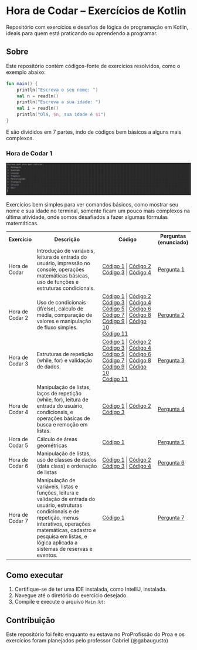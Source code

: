 # Hora de Codar – Exercícios de Kotlin

Repositório com exercícios e desafios de lógica de programação em Kotlin, ideais para quem está praticando ou aprendendo a programar.

## Sobre

Este repositório contém códigos-fonte de exercícios resolvidos, como o exemplo abaixo:

```kotlin
fun main() {
    println("Escreva o seu nome: ")
    val n = readln()
    println("Escreva a sua idade: ")
    val i = readln()
    println("Olá, $n, sua idade é $i")
}
```

E são divididos em 7 partes, indo de códigos bem básicos a alguns mais complexos.

### Hora de Codar 1

<img src="./Preview/Hora_de_Codar/gif/Horadecodar-4.gif" ></img>

Exercícios bem simples para ver comandos básicos, como mostrar seu nome e sua idade no terminal, somente ficam um pouco mais complexos na última atividade, onde somos desafiados a fazer algumas fórmulas matemáticas.

<table>
  <tr>
    <th>Exercício</th>
    <th width=350>Descrição</th>
    <th >Código</th>
    <th>Perguntas (enunciado)</th>
  </tr>
  <tr>
    <td>Hora de Codar</td>
    <td>Introdução de variáveis, leitura de entrada do usuário, impressão no console, operações matemáticas básicas, uso de funções e estruturas condicionais.</td>
    <td width="350">
      <a href="Hora%20de%20Codar/Hora%20de%20Codar%20-%20codigo%201/Main.kt">Código 1</a> |
      <a href="Hora%20de%20Codar/Hora%20de%20Codar%20-%20codigo%202/Main.kt">Código 2</a><br>
      <a href="Hora%20de%20Codar/Hora%20de%20Codar%20-%20codigo%203/Main.kt">Código 3</a> |
      <a href="Hora%20de%20Codar/Hora%20de%20Codar%20-%20codigo%204/Main.kt">Código 4</a>
    </td>
    <td><a href="/perguntas/perguntas-1.md">Pergunta 1</a></td>
  </tr>
  <tr>
    <td>Hora de Codar 2</td>
    <td>Uso de condicionais (if/else), cálculo de média, comparação de valores e manipulação de fluxo simples.</td>
    <td width="350">
      <a href="Hora%20de%20Codar%202/Hora%20de%20codar%202%20-%20A%20vinganca%20do%20coder/Main.kt">Código 1</a> |
      <a href="Hora%20de%20Codar%202/Hora%20de%20Codar%202%20-%20codigo%202/Main.kt">Código 2</a><br>
      <a href="Hora%20de%20Codar%202/Hora%20de%20Codar%202%20-%20codigo%203/Main.kt">Código 3</a> |
      <a href="Hora%20de%20Codar%202/Hora%20de%20codar%202%20-%20codigo%204/Main.kt">Código 4</a><br>
      <a href="Hora%20de%20Codar%202/Hora%20de%20codar%202%20-%20codigo%205/Main.kt">Código 5</a> |
      <a href="Hora%20de%20Codar%202/Hora%20de%20Codar%202%20-%20codigo%206/Main.kt">Código 6</a><br>
      <a href="Hora%20de%20Codar%202/Hora%20de%20codar%202%20-%20codigo%207/Main.kt">Código 7</a> |
      <a href="Hora%20de%20Codar%202/Hora%20de%20Codar%202%20-%20codigo%208/Main.kt">Código 8</a><br>
      <a href="Hora%20de%20Codar%202/Hora%20de%20Codar%202%20-%20codigo%209/Main.kt">Código 9</a> |
      <a href="Hora%20de%20Codar%202/Hora%20de%20Codar%202%20-%20codigo%2010/Main.kt">Código 10</a><br>
      <a href="Hora%20de%20Codar%202/Hora%20de%20Codar%202%20-%20codigo%2011/Main.kt">Código 11</a>
    </td>
    <td><a href="/perguntas/perguntas-2.md">Pergunta 2</a></td>
  </tr>
  <tr>
    <td>Hora de Codar 3</td>
    <td>Estruturas de repetição (while, for) e validação de dados.</td>
    <td width="350">
      <a href="Hora%20de%20Codar%203/Hora%20de%20Codar%203%20-%20De%20volta%20ao%20codigo/Main.kt">Código 1</a> |
      <a href="Hora%20de%20Codar%203/Hora%20de%20Codar%203%20-%20codigo%202/Main.kt">Código 2</a><br>
      <a href="Hora%20de%20Codar%203/Hora%20de%20Codar%203%20-%20codigo%203/Main.kt">Código 3</a> |
      <a href="Hora%20de%20Codar%203/Hora%20de%20Codar%203%20-%20codigo%204/Main.kt">Código 4</a><br>
      <a href="Hora%20de%20Codar%203/Hora%20de%20Codar%203%20-%20codigo%205/Main.kt">Código 5</a> |
      <a href="Hora%20de%20Codar%203/Hora%20de%20Codar%203%20-%20codigo%206/Main.kt">Código 6</a><br>
      <a href="Hora%20de%20Codar%203/Hora%20de%20Codar%203%20-%20codigo%207/Main.kt">Código 7</a> |
      <a href="Hora%20de%20Codar%203/Hora%20de%20Codar%203%20-%20codigo%208/Main.kt">Código 8</a><br>
      <a href="Hora%20de%20Codar%203/Hora%20de%20Codar%203%20-%20codigo%209/Main.kt">Código 9</a> |
      <a href="Hora%20de%20Codar%203/Hora%20de%20Codar%203%20-%20codigo%2010/Main.kt">Código 10</a><br>
      <a href="Hora%20de%20Codar%203/Hora%20de%20Codar%203%20-%20codigo%2011/Main.kt">Código 11</a>
    </td>
    <td><a href="/perguntas/perguntas-3.md">Pergunta 3</a></td>
  </tr>
  <tr>
    <td>Hora de Codar 4</td>
    <td>Manipulação de listas, laços de repetição (while, for), leitura de entrada do usuário, condicionais, e operações básicas de busca e remoção em listas.</td>
    <td width="350">
      <a href="Hora%20de%20Codar%204/Hora%20de%20Codar%204%20-%20Um%20novo%20dia%20para%20Codar/Main.kt">Código 1</a> |
      <a href="Hora%20de%20Codar%204/Hora%20de%20Codar%204%20-%20codigo%202/Main.kt">Código 2</a><br>
      <a href="Hora%20de%20Codar%204/Hora%20de%20Codar%204%20-%20codigo%203/Main.kt">Código 3</a>
    </td>
    <td><a href="/perguntas/perguntas-4.md">Pergunta 4</a></td>
  </tr>
  <tr>
    <td>Hora de Codar 5</td>
    <td>Cálculo de áreas geométricas</td>
    <td width="350">
      <a href="Hora%20de%20Codar%205/Hora%20de%20Codar%205%20-%20O%20Troco/Main.kt">Código 1</a>
    </td>
    <td><a href="/perguntas/perguntas-5.md">Pergunta 5</a></td>
  </tr>
  <tr>
    <td>Hora de Codar 6</td>
    <td>Manipulação de listas, uso de classes de dados (data class) e ordenação de listas</td>
    <td width="350">
      <a href="Hora%20de%20Codar%206/Hora%20de%20Codar%206%20-%20Agenda/Main.kt">Código 1</a> |
      <a href="Hora%20de%20Codar%206/Hora%20de%20Codar%206%20-%20Funcionarios/Main.kt">Código 2</a><br>
      <a href="Hora%20de%20Codar%206/Hora%20de%20Codar%206%20-%20Nome%20e%20Altura/Main.kt">Código 3</a> |
      <a href="Hora%20de%20Codar%206/Hora%20de%20Codar%206%20-%20Qual%20e%20a%20nota/Main.kt">Código 4</a>
    </td>
    <td><a href="/perguntas/perguntas-6.md">Pergunta 6</a></td>
  </tr>
  <tr>
    <td>Hora de Codar 7</td>
    <td>Manipulação de variáveis, listas e funções, leitura e validação de entrada do usuário, estruturas condicionais e de repetição, menus interativos, operações matemáticas, cadastro e pesquisa em listas, e lógica aplicada a sistemas de reservas e eventos.</td>
    <td width="350">
      <a href="Hora%20de%20Codar%207/Hora%20de%20Codar%207%20-%20Um%20final%20em%20terabithia/Main.kt">Código 1</a>
    </td>
    <td><a href="/perguntas/perguntas-7.md">Pergunta 7</a></td>
  </tr>
</table>

## Como executar

1. Certifique-se de ter uma IDE instalada, como IntelliJ, instalada.
2. Navegue até o diretório do exercício desejado.
3. Compile e execute o arquivo `Main.kt`:

## Contribuição

Este repositório foi feito enquanto eu estava no ProProfissão do Proa e os exercícios foram planejados pelo professor Gabriel (@gabaugusto)